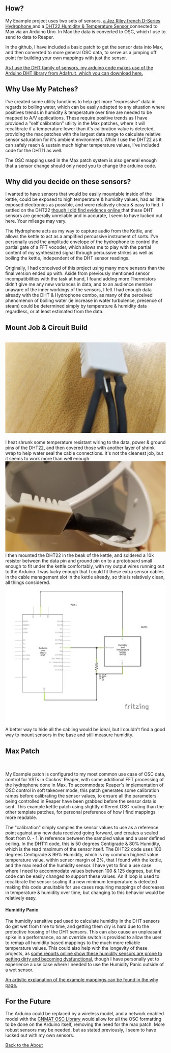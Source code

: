 <!---layout: page
title: "How?"
permalink: /how/--->

<h2> How? </h2>
My Example project uses two sets of sensors, <a href="https://jezrileyfrench.co.uk/hydrophones.php"> a Jez Riley french D-Series Hydrophone </a> and a <a href="https://abra-electronics.com/sensors/sensors-temperature-en/dht22-temperature-humidity-sensor.html"> DHT22 Humidity & Temperature Sensor </a> connected to Max via an Arduino Uno. In Max the data is converted to OSC, which I use to send to data to Reaper.

In the github, I have included a basic patch to get the sensor data into Max, and then converted to more general OSC data, to serve as a jumping off point for building your own mappings with just the sensor.

<a href="https://github.com/adafruit/DHT-sensor-library"> As I use the DHT family of sensors, my arduino code makes use of the Arduino DHT library from Adafruit, which you can download here. </a>

<h2> Why Use My Patches?</h2>
I've created some utility functions to help get more "expressive" data in regards to boiling water, which can be easily adapted to any situation where positives trends in humidity & temperature over time are needed to be mapped to A/V applications. These require positive trends as I have provided a "self calibration" utility in the Max patches, where it will recalibrate if a temperature lower than it's calibration value is detected, providing the max patches with the largest data range to calculate relative sensor saturation for it's ambient environment. While I use the DHT22 as it can safely reach & sustain much higher temperature values, I've included code for the DHT11 as well.

The OSC mapping used in the Max patch system is also general enough that a sensor change should only need you to change the arduino code.

<h2>Why did you decide on these sensors?</h2>
I wanted to have sensors that would be easily mountable inside of the kettle, could be exposed to high temperature & humidity values, had as little exposed electronics as possible, and were relatively cheap & easy to find. I settled on the DHT22 <a href="https://forum.arduino.cc/index.php?topic=432544.0"> though I did find </a> <a href="https://www.reddit.com/r/arduino/comments/9ftsg7/dht22_strange_humidity_numbers/"> evidence online </a> that these DHT sensors are generally unreliable and in accurate, I seem to have lucked out here. Your mileage may vary.

The Hydrophone acts as my way to capture audio from the Kettle, and allows the kettle to act as a amplified percussive instrument of sorts. I've personally used the amplitude envelope of the hydrophone to control the partial gate of a FFT vocoder, which allows me to play with the partial content of my synthesized signal through percussive strikes as well as boiling the kettle, independent of the DHT sensor readings.

Originally, I had conceived of this project using many more sensors than the final version ended up with. Aside from previously mentioned sensor incompatibilities with the task at hand, I found adding more Thermistors didn't give me any new variances in data, and to an audience member unaware of the inner workings of the sensors, I felt I had enough data already with the DHT & Hydrophone combo, as many of the perceived phenomenon of boiling water (ie increase in water turbulence, presence of steam) could be determined simply by temperature & humidity data regardless, or at least estimated from the data.

<h2>Mount Job & Circuit Build </h2>
<br>
<img src="bottom_Heatshrink.jpg" alt="Heatshrink On the Individual Pins">
<br>
<br>
I heat shrunk some temperature resistant wiring to the data, power & ground pins of the DHT22, and then covered those with another layer of shrink wrap to help water seal the cable connections. It's not the cleanest job, but it seems to work more than well enough.
<br>
<img src="Mounting/SecondaryHeatshrink.jpg" alt="Heatshirnk On the Wiring">
<br>
I then mounted the DHT22 in the beak of the kettle, and soldered a 10k resistor between the data pin and ground pin on to a protoboard small enough to fit under the kettle comfortably, with my output wires running out to the Arduino. I was lucky enough that I could fit these extra sensor cables in the cable management slot in the kettle already, so this is relatively clean, all things considered.
<br>

<img src="DHT22_FritzingDiagram.png" alt="DHT22 Circuit Diagram">  

<br>
A better way to hide all the cabling would be ideal,  but I couldn't find a good way to mount sensors in the base and still measure humidity.
<br>
<h2>Max Patch</h2>
<br>
<br>
My Example patch is configured to my most common use case of OSC data, control for VSTs in Cockos' Reaper, with some additional FFT processing of the hydrophone done in Max. To accommodate Reaper's implementation of OSC control in soft takeover mode, this patch generates some calibration ramps before calibrating the sensor values, to ensure all the parameters being controlled in Reaper have been grabbed before the sensor data is sent. This example kettle patch using slightly different OSC routing than the other template patches, for personal preference of how I find mappings more readable.

The "calibration" simply samples the sensor values to use as a reference point against any new data received going forward, and creates a scaled float from 0. - 1. in reference between the sampled value and a user defined ceiling. In the DHT11 code, this is 50 degrees Centigrade & 80% Humidity, which is the read maximum of the sensor itself. The DHT22 code uses 100 degrees Centigrade & 99% Humidity, which is my common highest value temperature value, within sensor margin of 2%, that I found with the kettle, and the max read of the humidity sensor. I have yet to find a use case where I need to accommodate values between 100 & 125 degrees, but the code can be easily changed to support these values. An if loop is used to recalibrate the sensor scaling if a new minimum temperature is detected making this code unsuitable for use cases requiring mappings of decreases in temperature & humidity over time, but changing to this behavior would be relatively easy.

<h4>Humidity Panic </h4>
The humidity sensitive pad used to calculate humidity in the DHT sensors do get wet from time to time, and getting them dry is hard due to the protective housing of the DHT sensors. This can also cause an unpleasant spike in a performance, so an override switch is provided to allow the user to remap all humidity based mappings to the much more reliable temperature values. This could also help with the longevity of these projects, as <a href="https://www.letscontrolit.com/forum/viewtopic.php?t=5707"> some reports online show these humidity sensors are prone to getting dirty and becoming dysfunctional,</a> though I have personally yet to experience a use case where I needed to use the Humidity Panic outside of a wet sensor.

<a href="https://kaseypocius.github.io/MUMT306-MagicMappedKettle/why"> An artistic explanation of the example mappings can be found in the why page. </a>

<h2> For the Future</h2>

The Arduino could be replaced by a wireless model, and a network enabled model with the <a href="https://github.com/CNMAT/OSC">CNMAT OSC Library </a> would allow for all the OSC formatting to be done on the Arduino itself, removing the need for the max patch. More robust sensors may be needed, but as stated previously, I seem to have lucked out with my own sensors.

 <a href="https://kaseypocius.github.io/MUMT306-MagicMappedKettle/about"> Back to the About</a>
